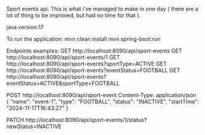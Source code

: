 Sport events api.
This is what i've managed to make in one day ( there are a lot of thing to be improved, but had no time for that ).

  java.version:17

To run the application:
mvn clean install 
mvn spring-boot:run

Endpoints examples:
GET http://localhost:8090/api/sport-events
GET http://localhost:8090/api/sport-events/1
GET http://localhost:8090/api/sport-events?sportType=ACTIVE
GET http://localhost:8090/api/sport-events?eventStatus=FOOTBALL
GET http://localhost:8090/api/sport-events?eventStatus=ACTIVE&sportType=FOOTBALL

POST http://localhost:8090/api/sport-event
Content-Type: application/json
{
  "name": "event-1",
  "type": "FOOTBALL",
  "status": "INACTIVE",
  "startTime": "2024-11-17T16:43:27"
}

PATCH http://localhost:8090/api/sport-events/1/status?newStatus=INACTIVE

